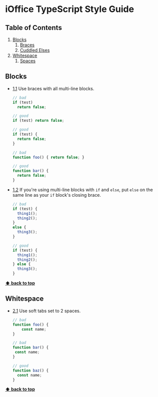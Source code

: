 <!-- THIS IS AN AUTO-GENERATED FILE - DO NOT MODIFY MANUALLY -->
# iOffice TypeScript Style Guide

## Table of Contents

  1. [Blocks](#blocks)
      1. [Braces](#blocks--braces)
      2. [Cuddled Elses](#blocks--cuddled-elses)
  2. [Whitespace](#whitespace)
      1. [Spaces](#whitespace--spaces)

## Blocks

  <a name="#blocks--braces"></a><a name="1.1"></a>
  - [1.1](#blocks--braces) Use braces with all multi-line blocks.

    ```ts
    // bad
    if (test)
      return false;
    
    // good
    if (test) return false;
    
    // good
    if (test) {
      return false;
    }
    
    // bad
    function foo() { return false; }
    
    // good
    function bar() {
      return false;
    }
    ```

  <a name="#blocks--cuddled-elses"></a><a name="1.2"></a>
  - [1.2](#blocks--cuddled-elses) If you're using multi-line blocks with `if` and `else`, put `else` on the same line as
    your `if` block's closing brace.

    ```ts
    // bad
    if (test) {
      thing1();
      thing2();
    }
    else {
      thing3();
    }
    
    // good
    if (test) {
      thing1();
      thing2();
    } else {
      thing3();
    }
    ```

**[⬆ back to top](#table-of-contents)**

## Whitespace

  <a name="#whitespace--spaces"></a><a name="2.1"></a>
  - [2.1](#whitespace--spaces) Use soft tabs set to 2 spaces.

    ```ts
    // bad
    function foo() {
        const name;
    }
    
    // bad
    function bar() {
     const name;
    }
    
    // good
    function baz() {
      const name;
    }
    ```

**[⬆ back to top](#table-of-contents)**

